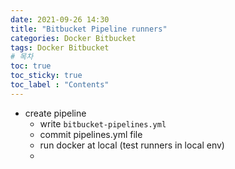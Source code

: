 ```yaml
---
date: 2021-09-26 14:30
title: "Bitbucket Pipeline runners"
categories: Docker Bitbucket
tags: Docker Bitbucket
# 목차
toc: true  
toc_sticky: true 
toc_label : "Contents"
---
```



- create pipeline
  -  write `bitbucket-pipelines.yml`
  -  commit pipelines.yml file
  -  run docker at local (test runners in local env)
  -  


